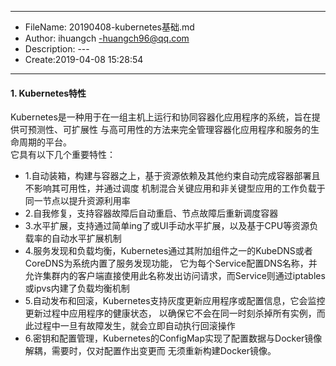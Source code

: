 ___
- FileName: 20190408-kubernetes基础.md
- Author: ihuangch -huangch96@qq.com
- Description: ---
- Create:2019-04-08 15:28:54
___

#### 1. Kubernetes特性
Kubernetes是一种用于在一组主机上运行和协同容器化应用程序的系统，旨在提供可预测性、可扩展性
与高可用性的方法来完全管理容器化应用程序和服务的生命周期的平台。  
它具有以下几个重要特性：
- 1.自动装箱，构建与容器之上，基于资源依赖及其他约束自动完成容器部署且不影响其可用性，并通过调度
机制混合关键应用和非关键型应用的工作负载于同一节点以提升资源利用率
- 2.自我修复，支持容器故障后自动重启、节点故障后重新调度容器
- 3.水平扩展，支持通过简单ing了或UI手动水平扩展，以及基于CPU等资源负载率的自动水平扩展机制
- 4.服务发现和负载均衡，Kubernetes通过其附加组件之一的KubeDNS或者CoreDNS为系统内置了服务发现功能，
它为每个Service配置DNS名称，并允许集群内的客户端直接使用此名称发出访问请求，而Service则通过iptables
或ipvs内建了负载均衡机制
- 5.自动发布和回滚，Kubernetes支持灰度更新应用程序或配置信息，它会监控更新过程中应用程序的健康状态，
以确保它不会在同一时刻杀掉所有实例，而此过程中一旦有故障发生，就会立即自动执行回滚操作
- 6.密钥和配置管理，Kubernetes的ConfigMap实现了配置数据与Docker镜像解耦，需要时，仅对配置作出变更而
无须重新构建Docker镜像。
